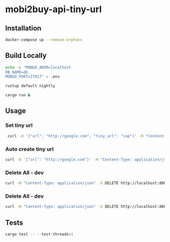 # mobi2buy-api-tiny-url

## Installation

```bash
docker-compose up --remove-orphans
```

## Build Locally

```bash
echo -e "MONGO_ADDR=localhost
DB_NAME=db
MONGO_PORT=27017" > .env
```

```bash
rustup default nightly 
```

```bash
cargo run &
```

## Usage

### Set tiny url

```bash
 curl -d '{"url": "http://google.com", "tiny_url": "cap"}' -H "Content-Type: application/json" -X POST http://localhost:8001
```

### Auto create tiny url

```bash
curl -d '{"url": "http://google.com"}' -H "Content-Type: application/json" -X POST http://localhost:8001
```

### Delete All - dev

```bash
curl -H "Content-Type: application/json" -X DELETE http://localhost:8001/old
```

### Delete All - dev

```bash
curl -H "Content-Type: application/json" -X DELETE http://localhost:8001/
```


## Tests

```rust
cargo test -- --test-threads=1
```